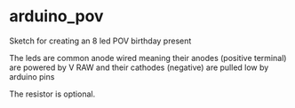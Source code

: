 # arduino_pov
Sketch for creating an 8 led POV birthday present

The leds are common anode wired meaning their anodes (positive terminal) are powered by V RAW and their cathodes (negative) are pulled low by arduino pins

The resistor is optional.
